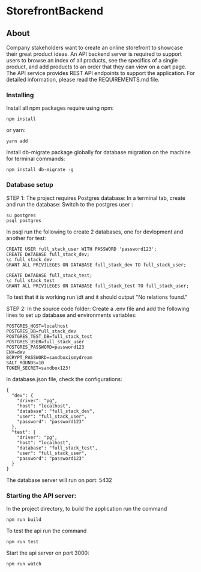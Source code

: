 # StorefrontBackend

## About

Company stakeholders want to create an online storefront to showcase their great product ideas. An API backend server is required to support users to browse an index of all products, see the specifics of a single product, and add products to an order that they can view on a cart page. The API service provides REST API endpoints to support the application. For detailed information, please read the REQUIREMENTS.md file.

### Installing

Install all npm packages require using
npm:

```
npm install
```

or yarn:

```
yarn add
```

Install db-migrate package globally for database migration on the machine for terminal commands:

```
npm install db-migrate -g
```

### Database setup

STEP 1:
The project requires Postgres database:
In a terminal tab, create and run the database:
Switch to the postgres user :

```
su postgres
psql postgres
```

In psql run the following to create 2 databases, one for devlopment and another for test:

```
CREATE USER full_stack_user WITH PASSWORD 'password123';
CREATE DATABASE full_stack_dev;
\c full_stack_dev
GRANT ALL PRIVILEGES ON DATABASE full_stack_dev TO full_stack_user;

CREATE DATABASE full_stack_test;
\c full_stack_test
GRANT ALL PRIVILEGES ON DATABASE full_stack_test TO full_stack_user;
```

To test that it is working run \dt and it should output "No relations found."

STEP 2:
In the source code folder:
Create a .env file and add the following lines to set up database and environments variables:

```
POSTGRES_HOST=localhost
POSTGRES_DB=full_stack_dev
POSTGRES_TEST_DB=full_stack_test
POSTGRES_USER=full_stack_user
POSTGRES_PASSWORD=password123
ENV=dev
BCRYPT_PASSWORD=sandboxismydream
SALT_ROUNDS=10
TOKEN_SECRET=sandbox123!
```

In database.json file, check the configurations:

```
{
  "dev": {
    "driver": "pg",
    "host": "localhost",
    "database": "full_stack_dev",
    "user": "full_stack_user",
    "password": "password123"
  },
  "test": {
    "driver": "pg",
    "host": "localhost",
    "database": "full_stack_test",
    "user": "full_stack_user",
    "password": "password123"
  }
}
```

The database server will run on port: 5432

### Starting the API server:

In the project directory, to build the application run the command

```
npm run build
```

To test the api run the command

```
npm run test
```

Start the api server on port 3000:

```
npm run watch
```
